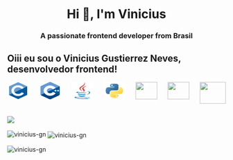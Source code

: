 <h1 align="center">Hi 👋, I'm Vinicius</h1>
<h3 align="center">A passionate frontend developer from Brasil</h3>

## Oiii eu sou o Vinicius Gustierrez Neves, desenvolvedor frontend!

<div style="display: flex; justify-content: space-between;">
  <img align="center" title="C" alt="" height="40" width="50" src="https://raw.githubusercontent.com/devicons/devicon/master/icons/c/c-original.svg">
  <img align="center" title="C++" alt="" height="40" width="50" src="https://raw.githubusercontent.com/devicons/devicon/master/icons/cplusplus/cplusplus-original.svg">
  <img align="center" title="Java" alt="" height="40" width="50" src="https://raw.githubusercontent.com/devicons/devicon/master/icons/java/java-original.svg">
  <img align="center" title="Python" alt="" height="40" width="50" src="https://raw.githubusercontent.com/devicons/devicon/master/icons/python/python-original.svg">
  <img align="center" title="PyTorch" alt="" height="40" width="50" src="https://www.vectorlogo.zone/logos/pytorch/pytorch-icon.svg">
  <img align="center" title="TensorFlow" alt="" height="40" width="50" src="https://www.vectorlogo.zone/logos/tensorflow/tensorflow-icon.svg">  
  <img align="center" title="Azure" alt="" height="50" width="60" src="https://www.vectorlogo.zone/logos/microsoft_azure/microsoft_azure-icon.svg">

</div>

##
 
<div> 
  <a href="https://www.linkedin.com/in/vinicius-gustierrez-neves-53aa58210/" target="_blank"><img src="https://img.shields.io/badge/-LinkedIn-%230077B5?style=for-the-badge&logo=linkedin&logoColor=white" target="_blank"></a> 
</div>

<p><img align="left" src="https://github-readme-stats.vercel.app/api/top-langs?username=vinicius-gn&show_icons=true&locale=en&layout=compact&theme=dark" alt="vinicius-gn" /></p>

<p>&nbsp;<img align="center" src="https://github-readme-stats.vercel.app/api?username=vinicius-gn&show_icons=true&locale=en&theme=dark" alt="vinicius-gn" /></p>

<p><img align="center" src="https://github-readme-streak-stats.herokuapp.com/?user=vinicius-gn&theme=dark" alt="vinicius-gn" /></p>
